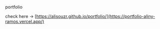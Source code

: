 portfolio

check here -> [https://alisouzr.github.io/portfolio/](https://portfolio-aliny-ramos.vercel.app/)
